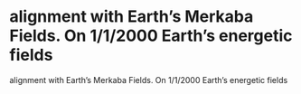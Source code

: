 # alignment with Earth’s Merkaba Fields. On 1/1/2000 Earth’s energetic fields

alignment with Earth’s Merkaba Fields. On 1/1/2000 Earth’s energetic fields